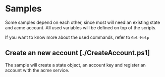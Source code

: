 # Samples

Some samples depend on each other, since most will need an existing state and acme account.
All used variables will be defined on top of the scripts.

If you want to know more about the used commands, refer to `Get-Help`

## Create an new account [./CreateAccount.ps1]

The sample will create a state object, an account key and register an account with the acme service.